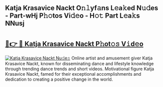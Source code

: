 ## Katja Krasavice Nackt O𝚗𝚕yf𝚊ns L𝚎a𝚔ed N𝚞𝚍es - Part-wHj P𝚑𝚘tos Vi𝚍𝚎o - H𝚘𝚝 Part L𝚎a𝚔s NNusj

# <h2><a href="http://kf7voyn.oniu.top/?m=Katja+Krasavice+Nackt">🔗👉 🔴 Katja Krasavice Nackt P𝚑ot𝚘𝚜 V𝚒d𝚎o</a></h2>

[![Katja Krasavice Nackt Nu𝚍e𝚜](https://i.imgur.com/0qMVB7G.gif)](http://kf7voyn.oniu.top/?m=Katja+Krasavice+Nackt)
Online artist and amusement giver Katja Krasavice Nackt, known for disseminating dance and lifestyle knowledge through trending dance trends and short videos. Motivational figure Katja Krasavice Nackt, famed for their exceptional accomplishments and dedication to creating a positive change in the world.  
